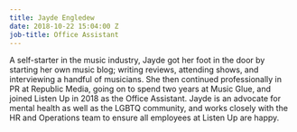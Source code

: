 ```yaml
---
title: Jayde Engledew
date: 2018-10-22 15:04:00 Z
job-title: Office Assistant
---
```


A self-starter in the music industry, Jayde got her foot in the door by starting her own music blog; writing reviews, attending shows, and interviewing a handful of musicians. She then continued professionally in PR at Republic Media, going on to spend two years at Music Glue, and joined Listen Up in 2018 as the Office Assistant. Jayde is an advocate for mental health as well as the LGBTQ community, and works closely with the HR and Operations team to ensure all employees at Listen Up are happy.